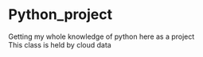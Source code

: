 # Python_project
Getting my whole knowledge of python here as a project
<br>
This class is held by cloud data
